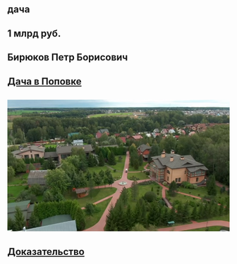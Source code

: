 ## дача

## 1 млрд руб.  

## Бирюков Петр Борисович

## [Дача в Поповке](https://www.google.ru/maps/@55.096270,37.414143,19z)

## ![](dacha.jpeg)

## [Доказательство](https://www.youtube.com/watch?v=jLhY27ESOoI)
